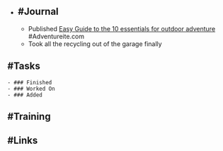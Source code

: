 - ## #Journal
	- Published [Easy Guide to the 10 essentials for outdoor adventure](https://adventureite.com/outdoors/the-ten-essentials/) #Adventureite.com
	- Took all the recycling out of the garage finally
## #Tasks
	- ### Finished
	- ### Worked On
	- ### Added
## #Training
## #Links